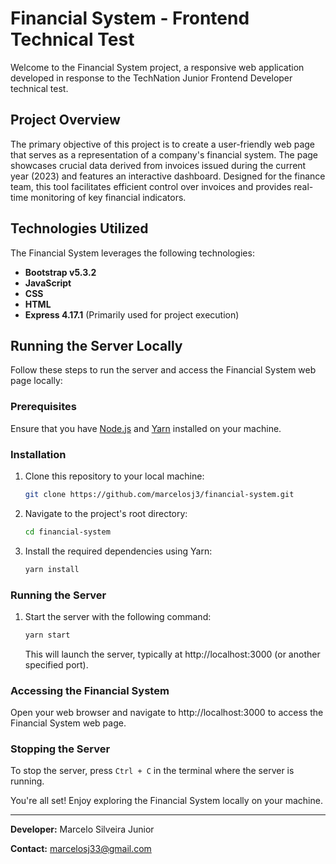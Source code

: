 # Financial System - Frontend Technical Test

Welcome to the Financial System project, a responsive web application developed in response to the TechNation Junior Frontend Developer technical test.

## Project Overview

The primary objective of this project is to create a user-friendly web page that serves as a representation of a company's financial system. The page showcases crucial data derived from invoices issued during the current year (2023) and features an interactive dashboard. Designed for the finance team, this tool facilitates efficient control over invoices and provides real-time monitoring of key financial indicators.

## Technologies Utilized

The Financial System leverages the following technologies:

- **Bootstrap v5.3.2**
- **JavaScript**
- **CSS**
- **HTML**
- **Express 4.17.1** (Primarily used for project execution)

## Running the Server Locally

Follow these steps to run the server and access the Financial System web page locally:

### Prerequisites

Ensure that you have [Node.js](https://nodejs.org/) and [Yarn](https://yarnpkg.com/) installed on your machine.

### Installation

1. Clone this repository to your local machine:

   ```bash
   git clone https://github.com/marcelosj3/financial-system.git
   ```

2. Navigate to the project's root directory:

   ```bash
   cd financial-system
   ```

3. Install the required dependencies using Yarn:

   ```bash
   yarn install
   ```

### Running the Server

1. Start the server with the following command:

   ```bash
   yarn start
   ```

   This will launch the server, typically at http://localhost:3000 (or another specified port).

### Accessing the Financial System

Open your web browser and navigate to http://localhost:3000 to access the Financial System web page.

### Stopping the Server

To stop the server, press `Ctrl + C` in the terminal where the server is running.

You're all set! Enjoy exploring the Financial System locally on your machine.

---

**Developer:** Marcelo Silveira Junior

**Contact:** marcelosj33@gmail.com
